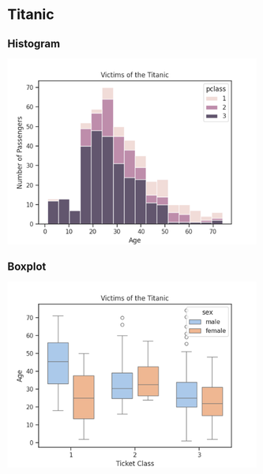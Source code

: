 # Titanic

## Histogram

![Survivors KDE](./src/graphs/kde.png)

## Boxplot

![Survivors Boxplot](./src/graphs/boxplot.png)
